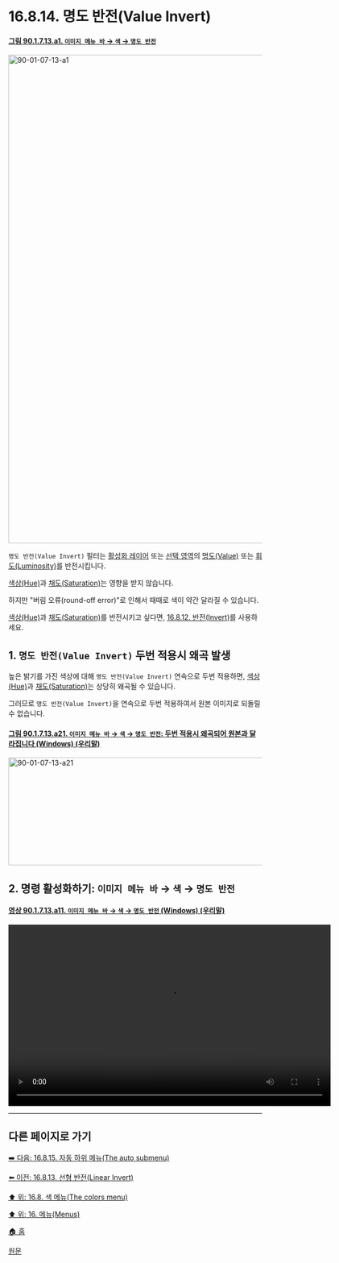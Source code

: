 # 16.8.14. 명도 반전(Value Invert)

<a id="90-01-07-13-a1"></a>

#### [그림 90.1.7.13.a1. `이미지 메뉴 바` → `색` → `명도 반전`](./90-01-07-13-value_invert.md#90-01-07-13-a1)
<img width="916" height="970" alt="90-01-07-13-a1" src="https://github.com/user-attachments/assets/a81b3911-9d84-403c-9b94-d4f02ca3713b" />

`명도 반전(Value Invert)` 필터는 [활성화 레이어](./19-glossaryx-active_layer.md) 또는 [선택 영역](./19-glossaryx-selection.md)의 [명도(Value)](./19-glossaryx-value_hsv.md) 또는 [휘도(Luminosity)](./19-glossaryx-luminance.md)를 반전시킵니다.

[색상(Hue)](./19-glossaryx-hue.md)과 [채도(Saturation)](./19-glossaryx-saturation.md)는 영향을 받지 않습니다.

하지만 "버림 오류(round-off error)"로 인해서 때때로 색이 약간 달라질 수 있습니다.

[색상(Hue)](./19-glossaryx-hue.md)과 [채도(Saturation)](./19-glossaryx-saturation.md)를 반전시키고 싶다면, [16.8.12. 반전(Invert)](./16-08-12-invert.md)를 사용하세요.

<a id="16-08-14-s1"></a>

## 1. `명도 반전(Value Invert)` 두번 적용시 왜곡 발생
높은 밝기를 가진 색상에 대해 `명도 반전(Value Invert)` 연속으로 두번 적용하면, [색상(Hue)](./19-glossaryx-hue.md)과 [채도(Saturation)](./19-glossaryx-saturation.md)는 상당히 왜곡될 수 있습니다.

그러므로 `명도 반전(Value Invert)`을 연속으로 두번 적용하여서 원본 이미지로 되돌릴 수 없습니다.

<a id="90-01-07-13-a21"></a>

#### [그림 90.1.7.13.a21. `이미지 메뉴 바` → `색` → `명도 반전`: 두번 적용시 왜곡되어 원본과 달라집니다 (Windows) (우리말)](./90-01-07-13-value_invert.md#90-01-07-13-a21)
<img width="960" height="214" alt="90-01-07-13-a21" src="https://github.com/user-attachments/assets/ae6be37e-a491-44c5-a82d-0f54f942754e" />

<a id="16-08-14-s2"></a>

## 2. 명령 활성화하기: `이미지 메뉴 바` → `색` → `명도 반전`

<a id="90-01-07-13-a11"></a>

#### [영상 90.1.7.13.a11. `이미지 메뉴 바` → `색` → `명도 반전` (Windows) (우리말)](./90-01-07-13-value_invert.md#90-01-07-13-a11)
<video controls="controls" width="640" height="360" src="https://github.com/user-attachments/assets/a09a7227-2a6a-4ec2-96cd-ef4154d23c4b"></video>

***

## 다른 페이지로 가기

[➡️ 다음: 16.8.15. 자동 하위 메뉴(The auto submenu)](./16-08-15-the-auto-submenu.md)

[⬅️ 이전: 16.8.13. 선형 반전(Linear Invert)](./16-08-13-linear-invert.md)

[⬆️ 위: 16.8. 색 메뉴(The colors menu)](./16-08-00-the-colors-menu.md)

[⬆️ 위: 16. 메뉴(Menus)](./16-00-menus.md)

[🏠 홈](./00-home.md)

[원문](https://docs.gimp.org/2.10/ko/gimp-filter-invert-value.html)